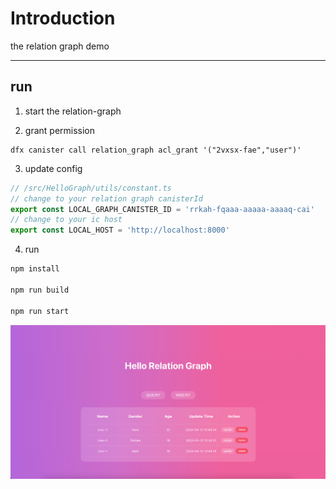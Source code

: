 # Introduction

the relation graph demo

---
 
## run

1. start the relation-graph

2. grant permission

```shell
dfx canister call relation_graph acl_grant '("2vxsx-fae","user")'
```

3. update config

```javascript
// /src/HelloGraph/utils/constant.ts
// change to your relation graph canisterId
export const LOCAL_GRAPH_CANISTER_ID = 'rrkah-fqaaa-aaaaa-aaaaq-cai'
// change to your ic host
export const LOCAL_HOST = 'http://localhost:8000'
```

4. run

```bash
npm install

npm run build

npm run start
```

![](screenshot.png)

